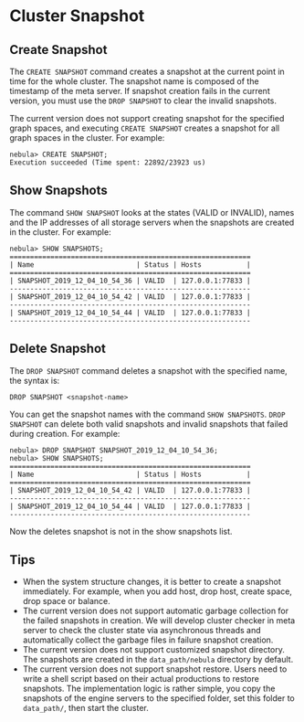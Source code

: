 # Cluster Snapshot

## Create Snapshot

The `CREATE SNAPSHOT` command creates a snapshot at the current point in time for the whole cluster. The snapshot name is composed of the timestamp of the meta server. If snapshot creation fails in the current version, you must use the `DROP SNAPSHOT` to clear the invalid snapshots.

The current version does not support creating snapshot for the specified graph spaces, and executing `CREATE SNAPSHOT` creates a snapshot for all graph spaces in the cluster. For example:

```ngql
nebula> CREATE SNAPSHOT;
Execution succeeded (Time spent: 22892/23923 us)
```

## Show Snapshots

The command `SHOW SNAPSHOT` looks at the states (VALID or INVALID), names and the IP addresses of all storage servers when the snapshots are created in the cluster. For example:

```ngql
nebula> SHOW SNAPSHOTS;
===========================================================
| Name                         | Status | Hosts           |
===========================================================
| SNAPSHOT_2019_12_04_10_54_36 | VALID  | 127.0.0.1:77833 |
-----------------------------------------------------------
| SNAPSHOT_2019_12_04_10_54_42 | VALID  | 127.0.0.1:77833 |
-----------------------------------------------------------
| SNAPSHOT_2019_12_04_10_54_44 | VALID  | 127.0.0.1:77833 |
-----------------------------------------------------------
```

## Delete Snapshot

The `DROP SNAPSHOT` command deletes a snapshot with the specified name, the syntax is:

```ngql
DROP SNAPSHOT <snapshot-name>
```

You can get the snapshot names with the command `SHOW SNAPSHOTS`. `DROP SNAPSHOT` can delete both valid snapshots and invalid snapshots that failed during creation. For example:

```ngql
nebula> DROP SNAPSHOT SNAPSHOT_2019_12_04_10_54_36;
nebula> SHOW SNAPSHOTS;
===========================================================
| Name                         | Status | Hosts           |
===========================================================
| SNAPSHOT_2019_12_04_10_54_42 | VALID  | 127.0.0.1:77833 |
-----------------------------------------------------------
| SNAPSHOT_2019_12_04_10_54_44 | VALID  | 127.0.0.1:77833 |
-----------------------------------------------------------
```

Now the deletes snapshot is not in the show snapshots list.

## Tips

- When the system structure changes, it is better to create a snapshot immediately. For example, when you add host, drop host, create space, drop space or balance.
- The current version does not support automatic garbage collection for the failed snapshots in creation. We will develop cluster checker in meta server to check the cluster state via asynchronous threads and automatically collect the garbage files in failure snapshot creation.
- The current version does not support customized snapshot directory. The snapshots are created in the `data_path/nebula` directory by default.
- The current version does not support snapshot restore. Users need to write a shell script based on their actual productions to restore snapshots. The implementation logic is rather simple, you copy the snapshots of the engine servers to the specified folder, set this folder to `data_path/`, then start the cluster.
